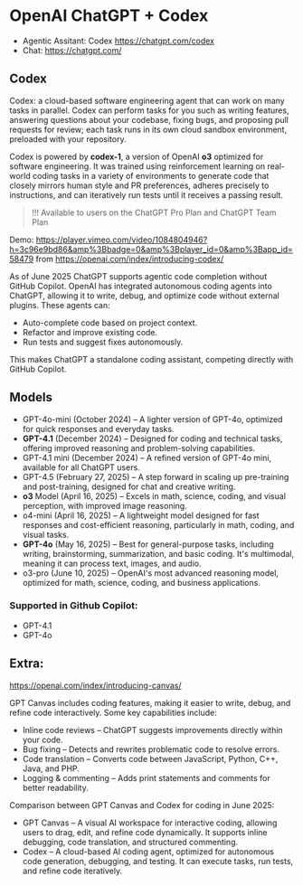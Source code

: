 # OpenAI ChatGPT + Codex
 - Agentic Assitant: Codex https://chatgpt.com/codex
 - Chat: https://chatgpt.com/

## Codex

Codex: a cloud-based software engineering agent that can work on many tasks in parallel. Codex can perform tasks for you such as writing features, answering questions about your codebase, fixing bugs, and proposing pull requests for review; each task runs in its own cloud sandbox environment, preloaded with your repository.

Codex is powered by **codex-1**, a version of OpenAI **o3** optimized for software engineering. It was trained using reinforcement learning on real-world coding tasks in a variety of environments to generate code that closely mirrors human style and PR preferences, adheres precisely to instructions, and can iteratively run tests until it receives a passing result. 

> !!! Available to users on the ChatGPT Pro Plan and ChatGPT Team Plan

Demo: https://player.vimeo.com/video/1084804946?h=3c96e9bd86&amp%3Bbadge=0&amp%3Bplayer_id=0&amp%3Bapp_id=58479 from https://openai.com/index/introducing-codex/

As of June 2025 ChatGPT supports agentic code completion without GitHub Copilot. OpenAI has integrated autonomous coding agents into ChatGPT, allowing it to write, debug, and optimize code without external plugins. These agents can:

- Auto-complete code based on project context.
- Refactor and improve existing code.
- Run tests and suggest fixes autonomously.

This makes ChatGPT a standalone coding assistant, competing directly with GitHub Copilot.

## Models 

- GPT-4o-mini (October 2024) – A lighter version of GPT-4o, optimized for quick responses and everyday tasks.
- **GPT-4.1** (December 2024) – Designed for coding and technical tasks, offering improved reasoning and problem-solving capabilities.
- GPT-4.1 mini (December 2024) – A refined version of GPT-4o mini, available for all ChatGPT users.
- GPT-4.5 (February 27, 2025) – A step forward in scaling up pre-training and post-training, designed for chat and creative writing.
- **o3** Model (April 16, 2025) – Excels in math, science, coding, and visual perception, with improved image reasoning.
- o4-mini (April 16, 2025) – A lightweight model designed for fast responses and cost-efficient reasoning, particularly in math, coding, and visual tasks.
- **GPT-4o** (May 16, 2025) – Best for general-purpose tasks, including writing, brainstorming, summarization, and basic coding. It's multimodal, meaning it can process text, images, and audio.
- o3-pro (June 10, 2025) – OpenAI's most advanced reasoning model, optimized for math, science, coding, and business applications.

### Supported in Github Copilot:

- GPT-4.1
- GPT-4o

## Extra:

https://openai.com/index/introducing-canvas/

 GPT Canvas includes coding features, making it easier to write, debug, and refine code interactively. Some key capabilities include:
- Inline code reviews – ChatGPT suggests improvements directly within your code.
- Bug fixing – Detects and rewrites problematic code to resolve errors.
- Code translation – Converts code between JavaScript, Python, C++, Java, and PHP.
- Logging & commenting – Adds print statements and comments for better readability.

Comparison between GPT Canvas and Codex for coding in June 2025:
- GPT Canvas – A visual AI workspace for interactive coding, allowing users to drag, edit, and refine code dynamically. It supports inline debugging, code translation, and structured commenting.
- Codex – A cloud-based AI coding agent, optimized for autonomous code generation, debugging, and testing. It can execute tasks, run tests, and refine code iteratively.


